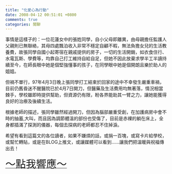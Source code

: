 ```yaml
---
title: "化愛心為行動"
date: 2008-04-12 00:51:01 +0800
comments: true
categories: 閒聊
---
```


<p>事情是這樣子的：一位花蓮女中的張姓同學，自小父母即離異，由母親擔任監護人父親則已無聯絡，其母四處飄泊收入非常不穩定自顧不暇，無法負擔女兒的生活教養費，故張同學自國小起寄宿在親戚提供的房子，一切的生活開銷，如衣食住行、水電瓦斯、學費等，均靠自己打工維持自給自足，但她不因此放棄求學半工半讀持續至今，在師長眼中她是個堅強懂事的孩子，在同學眼中她是個開朗且樂於助人的姐姐。</p><p>但禍不單行，97年4月3日晚上張同學打工結束於回家的途中不幸發生嚴重車禍，目前仍舊昏迷不醒醫院已於4月7日開刀，但醫藥及生活費用均無著落，情況相當棘手，學校雖即時提供幫助，但資源仍有限，盼各界能助其一臂之力，讓她能獲得良好的治療及後續生活。</p><p>根據老師的描述，張同學雖然經過開刀，但因為腦部嚴重受創，在加護病房中會不時的抽蓄,大叫，而且因為調節體溫的部份也受傷了，目前是赤裸的躺在床上，全身都插滿了探測的儀器，每個去探病的老師都忍不住掉淚。</p><p>希望有看到這篇文的各位讀者，如果不嫌煩的話，或捐一百塊，或寫卡片給學校，或幫忙轉貼，或是在BLOG上推文，或讓媒體可以看到......讓我們把溫暖與祝福傳出去！</p><p><a href="http://www.hlgs.hlc.edu.tw/ann/show.php?mytid=2238&mypartid=&noday=&nopart=&show=&myday=&noyear=&nomonth=&myyear=&mymonth=&usenuke" target="_blank"><font size="6">～點我響應～</font></a></p>
